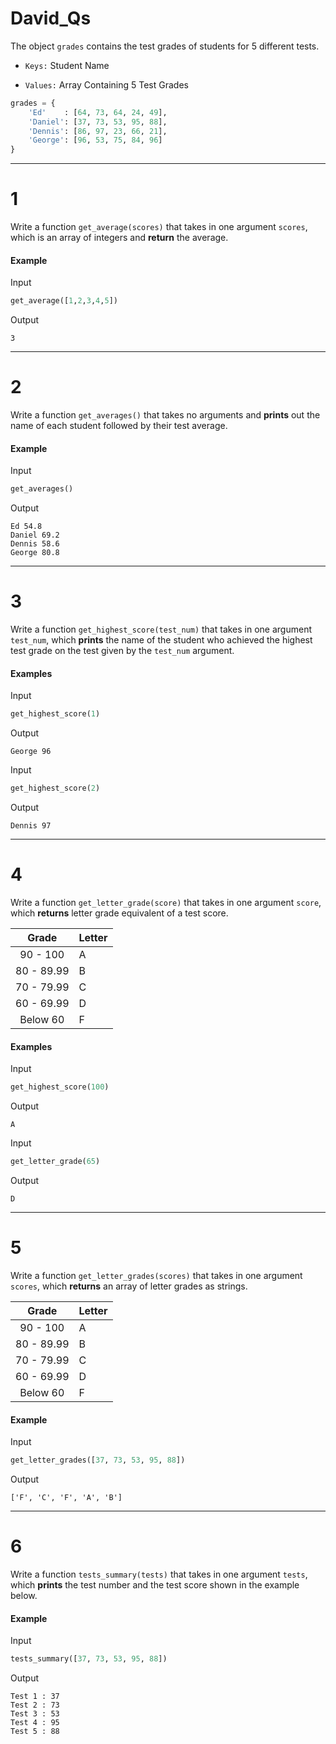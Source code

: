 # David_Qs

The object `grades` contains the test grades of students for 5 different tests.


- `Keys:` Student Name 


- `Values:` Array Containing 5 Test Grades

```py
grades = {
    'Ed'    : [64, 73, 64, 24, 49],
    'Daniel': [37, 73, 53, 95, 88],
    'Dennis': [86, 97, 23, 66, 21],
    'George': [96, 53, 75, 84, 96]
}
```

---

# 1

Write a function `get_average(scores)` that takes in one argument `scores`, which is an array of integers and **return** the average.

#### Example 
Input
```py
get_average([1,2,3,4,5])
```
Output
```output
3
```

---

# 2

Write a function `get_averages()` that takes no arguments and **prints** out the name of each student followed by their test average.

#### Example 
Input
```py
get_averages()
```
Output
```output
Ed 54.8
Daniel 69.2
Dennis 58.6
George 80.8
```

---

# 3

Write a function `get_highest_score(test_num)` that takes in one argument `test_num`, which **prints** the name of the student who achieved the highest test grade on the test given by the `test_num` argument.

#### Examples 
Input
```py
get_highest_score(1)
```
Output
```output
George 96
```
Input
```py
get_highest_score(2)
```
Output
```output
Dennis 97
```

---

# 4

Write a function `get_letter_grade(score)` that takes in one argument `score`, which **returns** letter grade equivalent of a test score.

|    Grade   | Letter |
|:----------:|--------|
| 90 - 100   | A      |
| 80 - 89.99 | B      |
| 70 - 79.99 | C      |
| 60 - 69.99 | D      |
| Below 60   | F      |

#### Examples 
Input
```py
get_highest_score(100)
```
Output
```output
A
```
Input
```py
get_letter_grade(65)
```
Output
```output
D
```

---

# 5

Write a function `get_letter_grades(scores)` that takes in one argument `scores`, which **returns** an array of letter grades as strings.

|    Grade   | Letter |
|:----------:|--------|
| 90 - 100   | A      |
| 80 - 89.99 | B      |
| 70 - 79.99 | C      |
| 60 - 69.99 | D      |
| Below 60   | F      |

#### Example
Input
```py
get_letter_grades([37, 73, 53, 95, 88])
```
Output
```output
['F', 'C', 'F', 'A', 'B']
```

---

# 6

Write a function `tests_summary(tests)` that takes in one argument `tests`, which **prints** the test number and the test score shown in the example below.


#### Example
Input
```py
tests_summary([37, 73, 53, 95, 88])
```
Output
```output
Test 1 : 37
Test 2 : 73
Test 3 : 53
Test 4 : 95
Test 5 : 88
```
